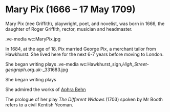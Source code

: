# Mary Pix (1666 – 17 May 1709)


Mary Pix (nee Griffith), playwright, poet, and novelist, was born in 1666, the daughter of Roger Griffith, rector, musician and headmaster.

.ve-media wc:MaryPix.jpg

In 1684, at the age of 18, Pix married George Pix, a merchant tailor from Hawkhurst. She lived here for the next 6-7 years before moving to London.


She began writing plays
.ve-media wc:Hawkhurst_sign,_High_Street_-_geograph.org.uk_-_331683.jpg

She began writing plays

She admired the works of [Aphra Behn](https://www.kent-maps.online/17c/17c-behn-biography)

The prologue of her play *The Different Widows*  (1703) spoken by Mr Booth refers to a civil Kentish Yeoman.

